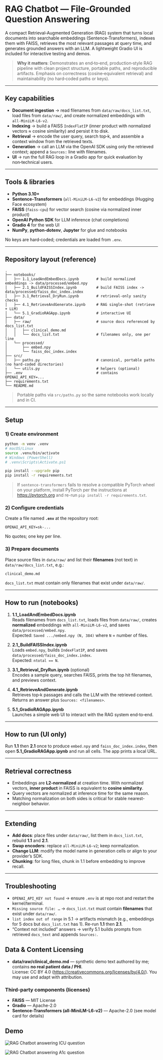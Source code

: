 # RAG Chatbot — File‑Grounded Question Answering

A compact Retrieval‑Augmented Generation (RAG) system that turns local documents into searchable embeddings (Sentence‑Transformers), indexes them with FAISS, retrieves the most relevant passages at query time, and generates grounded answers with an LLM. A lightweight Gradio UI is included for interactive testing and demos.

> **Why it matters**: Demonstrates an end‑to‑end, production‑style RAG pipeline with clean project structure, portable paths, and reproducible artifacts. Emphasis on correctness (cosine‑equivalent retrieval) and maintainability (no hard‑coded paths or keys).

---

## Key capabilities
- **Document ingestion** → read filenames from `data/raw/docs_list.txt`, load files from `data/raw/`, and create normalized embeddings with `all‑MiniLM‑L6‑v2`.
- **Indexing** → build a FAISS `IndexFlatIP` (inner product with normalized vectors ≈ cosine similarity) and persist it to disk.
- **Retrieval** → encode the user query, search top‑k, and assemble a context window from the retrieved texts.
- **Generation** → call an LLM via the OpenAI SDK using only the retrieved context; append a `Sources:` line with filenames.
- **UI** → run the full RAG loop in a Gradio app for quick evaluation by non‑technical users.

---

## Tools & libraries
- **Python 3.10+**
- **Sentence‑Transformers** (`all‑MiniLM‑L6‑v2`) for embeddings (Hugging Face ecosystem)
- **FAISS** (`faiss-cpu`) for vector search (cosine via normalized inner product)
- **OpenAI Python SDK** for LLM inference (chat completions)
- **Gradio 4** for the web UI
- **NumPy**, **python‑dotenv**, **Jupyter** for glue and notebooks

No keys are hard‑coded; credentials are loaded from `.env`.

---

## Repository layout (reference)
```
.
├── notebooks/
│   ├── 1.1_LoadAndEmbedDocs.ipynb        # build normalized embeddings -> data/processed/embed.npy
│   ├── 2.1_BuildFAISSIndex.ipynb         # build FAISS index -> data/processed/faiss_doc_index.index
│   ├── 3.1_Retrieval_DryRun.ipynb        # retrieval-only sanity checks
│   ├── 4.1_RetrieveAndGenerate.ipynb     # RAG single-shot (retrieve + LLM)
│   └── 5.1_GradioRAGApp.ipynb            # interactive UI
├── data/
│   ├── raw/                              # source docs referenced by docs_list.txt
│   │   ├── clinical_demo.md
│   │   └── docs_list.txt                 # filenames only, one per line
│   └── processed/
│       ├── embed.npy
│       └── faiss_doc_index.index
├── src/
│   ├── paths.py                          # canonical, portable paths (no hard-coded directories)
│   └── utils.py                          # helpers (optional)
├── .env                                  # contains OPENAI_API_KEY=...
├── requirements.txt
└── README.md
```
> Portable paths via `src/paths.py` so the same notebooks work locally and in CI.

---

## Setup

### 1) Create environment
```bash
python -m venv .venv
# macOS/Linux
source .venv/bin/activate
# Windows (PowerShell)
# .venv\Scripts\Activate.ps1

pip install --upgrade pip
pip install -r requirements.txt
```

> If `sentence-transformers` fails to resolve a compatible PyTorch wheel on your platform, install PyTorch per the instructions at https://pytorch.org and re-run `pip install -r requirements.txt`.

### 2) Configure credentials
Create a file named **`.env`** at the repository root:
```
OPENAI_API_KEY=sk-...
```
No quotes; one key per line.

### 3) Prepare documents
Place source files in `data/raw/` and list their **filenames** (not text) in `data/raw/docs_list.txt`, e.g.:
```
clinical_demo.md
```
`docs_list.txt` must contain only filenames that exist under `data/raw/`.

---

## How to run (notebooks)

1. **1.1_LoadAndEmbedDocs.ipynb**  
   Reads filenames from `docs_list.txt`, loads files from `data/raw/`, creates **normalized** embeddings with `all‑MiniLM‑L6‑v2`, and saves `data/processed/embed.npy`.  
   Expected: `Saved .../embed.npy (N, 384)` where `N` = number of files.

2. **2.1_BuildFAISSIndex.ipynb**  
   Loads `embed.npy`, builds `IndexFlatIP`, and saves `data/processed/faiss_doc_index.index`.  
   Expected: `ntotal == N`.

3. **3.1_Retrieval_DryRun.ipynb** (optional)  
   Encodes a sample query, searches FAISS, prints the top hit filenames, and previews context.

4. **4.1_RetrieveAndGenerate.ipynb**  
   Retrieves top‑k passages and calls the LLM with the retrieved context. Returns an answer plus `Sources: <filenames>`.

5. **5.1_GradioRAGApp.ipynb**  
   Launches a simple web UI to interact with the RAG system end‑to‑end.

---

## How to run (UI only)
Run **1.1** then **2.1** once to produce `embed.npy` and `faiss_doc_index.index`, then open **5.1_GradioRAGApp.ipynb** and run all cells. The app prints a local URL.

---

## Retrieval correctness
- Embeddings are **L2‑normalized** at creation time. With normalized vectors, **inner product** in FAISS is equivalent to **cosine similarity**.
- Query vectors are normalized at inference time for the same reason.
- Matching normalization on both sides is critical for stable nearest-neighbor behavior.

---

## Extending
- **Add docs**: place files under `data/raw/`, list them in `docs_list.txt`, rebuild **1.1** and **2.1**.
- **Swap encoders**: replace `all‑MiniLM‑L6‑v2`; keep normalization.
- **Change LLM**: modify the model name in generation cells or align to your provider’s SDK.
- **Chunking**: for long files, chunk in 1.1 before embedding to improve recall.

---

## Troubleshooting
- `OPENAI_API_KEY not found` → ensure `.env` is at repo root and restart the kernel/terminal.
- `Missing source file: …` → `docs_list.txt` must contain **filenames** that exist under `data/raw/`.
- `list index out of range` in 5.1 → artifacts mismatch (e.g., embeddings for 5 docs but `docs_list.txt` has 1). Re-run **1.1** then **2.1**.
- “Context not included” answers → verify 5.1 builds prompts from retrieved `docs_text` and appends `Sources:`.

## Data & Content Licensing

- **data/raw/clinical_demo.md** — synthetic demo text authored by me; contains **no real patient data / PHI**.  
  License: CC BY 4.0 (https://creativecommons.org/licenses/by/4.0/). You may use and adapt with attribution.

### Third-party components (licenses)
- **FAISS** — MIT License  
- **Gradio** — Apache-2.0  
- **Sentence-Transformers (all-MiniLM-L6-v2)** — Apache-2.0 (see model card for details)


## Demo

![RAG Chatbot answering ICU question](assets/ui-query.png)

![RAG Chatbot answering A1c question](assets/ui-a1c.png)
